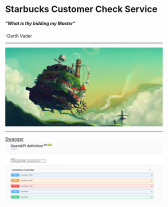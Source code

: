 # Starbucks Customer Check Service
##### "What is thy bidding my Master"
-Darth Vader
****

![img_2.png](img_2.png)
***
[Swagger](http://localhost:8080/swagger-ui/index.html#)
![img.png](img.png)

